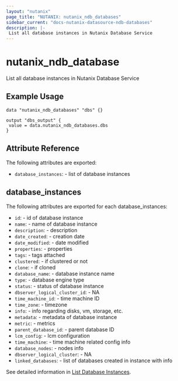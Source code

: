 ```yaml
---
layout: "nutanix"
page_title: "NUTANIX: nutanix_ndb_databases"
sidebar_current: "docs-nutanix-datasource-ndb-databases"
description: |-
 List all database instances in Nutanix Database Service
---
```


# nutanix_ndb_database

List all database instances in Nutanix Database Service

## Example Usage

```hcl
data "nutanix_ndb_databases" "dbs" {}

output "dbs_output" {
 value = data.nutanix_ndb_databases.dbs
}

```

## Attribute Reference

The following attributes are exported:

* `database_instances`: - list of database instances

## database_instances

The following attributes are exported for each database_instances:

* `id`: - id of database instance
* `name`: - name of database instance
* `description`: - description
* `date_created`: - creation date
* `date_modified`: - date modified 
* `properties`: - properties
* `tags`: - tags attached
* `clustered`: - if clustered or not
* `clone`: - if cloned
* `database_name`: - database instance name
* `type`: - database engine type
* `status`: - status of database instance
* `dbserver_logical_cluster_id`: - NA
* `time_machine_id`: - time machine ID
* `time_zone`: - timezone
* `info`: - info regarding disks, vm, storage, etc.
* `metadata`: - metadata of database instance
* `metric`: - metrics
* `parent_database_id`: - parent database ID
* `lcm_config`: - lcm configuration
* `time_machine`: - time machine related config info
* `database_nodes`: - nodes info
* `dbserver_logical_cluster`: - NA
* `linked_databases`: - list of databases created in instance with info


See detailed information in [List Database Instances](https://www.nutanix.dev/api_references/era/#/b3A6MjIyMjI1MzY-get-all-source-databases).
